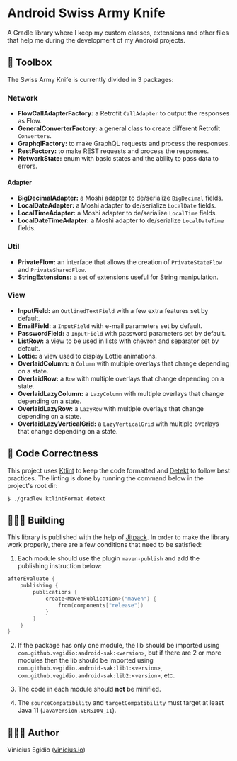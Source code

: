 # Android Swiss Army Knife

A Gradle library where I keep my custom classes, extensions and other files that help me during the development of my Android projects.

## 🧰 Toolbox

The Swiss Army Knife is currently divided in 3 packages:

### Network

* __FlowCallAdapterFactory:__ a Retrofit `CallAdapter` to output the responses as Flow.
* __GeneralConverterFactory:__ a general class to create different Retrofit `Converter`s.
* __GraphqlFactory:__ to make GraphQL requests and process the responses.
* __RestFactory:__ to make REST requests and process the responses.
* __NetworkState:__ enum with basic states and the ability to pass data to errors.

#### Adapter

* __BigDecimalAdapter:__ a Moshi adapter to de/serialize `BigDecimal` fields.
* __LocalDateAdapter:__ a Moshi adapter to de/serialize `LocalDate` fields.
* __LocalTimeAdapter:__ a Moshi adapter to de/serialize `LocalTime` fields.
* __LocalDateTimeAdapter:__ a Moshi adapter to de/serialize `LocalDateTime` fields.

### Util

* __PrivateFlow:__ an interface that allows the creation of `PrivateStateFlow` and `PrivateSharedFlow`.
* __StringExtensions:__ a set of extensions useful for String manipulation.

### View

* __InputField:__ an `OutlinedTextField` with a few extra features set by default.
* __EmailField:__ a `InputField` with e-mail parameters set by default.
* __PasswordField:__ a `InputField` with password parameters set by default.
* __ListRow:__ a view to be used in lists with chevron and separator set by default.
* __Lottie:__ a view used to display Lottie animations.
* __OverlaidColumn:__ a `Column` with multiple overlays that change depending on a state.
* __OverlaidRow:__ a `Row` with multiple overlays that change depending on a state.
* __OverlaidLazyColumn:__ a `LazyColumn` with multiple overlays that change depending on a state.
* __OverlaidLazyRow:__ a `LazyRow` with multiple overlays that change depending on a state.
* __OverlaidLazyVerticalGrid:__ a `LazyVerticalGrid` with multiple overlays that change depending on a state.

## 🎨 Code Correctness

This project uses [Ktlint](https://github.com/pinterest/ktlint) to keep the code formatted and [Detekt](https://github.com/detekt/detekt) to follow best practices. The linting is done by running the command below in the project's root dir:

```
$ ./gradlew ktlintFormat detekt
```

## 👷🏾‍♂️ Building

This library is published with the help of [Jitpack](https://jitpack.io/#vegidio/android-sak). In order to make the library work properly, there are a few conditions that need to be satisfied:

1. Each module should use the plugin `maven-publish` and add the publishing instruction below:

```kotlin
afterEvaluate {
    publishing {
        publications {
            create<MavenPublication>("maven") {
                from(components["release"])
            }
        }
    }
}
```

2. If the package has only one module, the lib should be imported using `com.github.vegidio:android-sak:<version>`, but if there are 2 or more modules then the lib should be imported using `com.github.vegidio.android-sak:lib1:<version>`, `com.github.vegidio.android-sak:lib2:<version>`, etc.

3. The code in each module should __not__ be minified.

4. The `sourceCompatibility` and `targetCompatibility` must target at least Java 11 (`JavaVersion.VERSION_11`).

## 👨🏾‍💻 Author

Vinicius Egidio ([vinicius.io](http://vinicius.io))